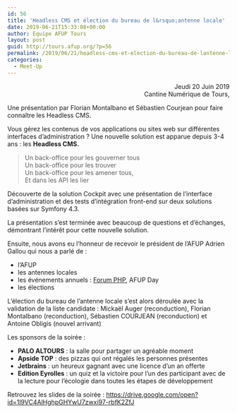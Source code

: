 ```yaml
---
id: 56
title: 'Headless CMS et élection du bureau de l&rsquo;antenne locale'
date: 2019-06-21T15:33:08+00:00
author: Equipe AFUP Tours
layout: post
guid: http://tours.afup.org/?p=56
permalink: /2019/06/21/headless-cms-et-election-du-bureau-de-lantenne-locale/
categories:
  - Meet-Up
---
```

<p style="text-align: right">
  Jeudi 20 Juin 2019<br /> Cantine Numérique de Tours,
</p>

Une présentation par Florian Montalbano et Sébastien Courjean pour faire connaître les Headless CMS.

Vous gérez les contenus de vos applications ou sites web sur différentes interfaces d&rsquo;administration ? Une nouvelle solution est apparue depuis 3-4 ans : les **Headless CMS.**

> Un back-office pour les gouverner tous  
> Un back-office pour les trouver  
> Un back-office pour les amener tous,  
> Et dans les API les lier

Découverte de la solution Cockpit avec une présentation de l&rsquo;interface d&rsquo;administration et des tests d&rsquo;intégration front-end sur deux solutions basées sur Symfony 4.3.

La présentation s&rsquo;est terminée avec beaucoup de questions et d&rsquo;échanges, démontrant l&rsquo;intérêt pour cette nouvelle solution.

Ensuite, nous avons eu l&rsquo;honneur de recevoir le président de l&rsquo;AFUP Adrien Gallou qui nous a parlé de :

  * l&rsquo;AFUP
  * les antennes locales
  * les événements annuels : [Forum PHP](https://event.afup.org), AFUP Day
  * les élections

L&rsquo;élection du bureau de l&rsquo;antenne locale s&rsquo;est alors déroulée avec la validation de la liste candidate : Mickaël Auger (reconduction), Florian Montalbano (reconduction), Sébastien COURJEAN (reconduction) et Antoine Obligis (nouvel arrivant)

Les sponsors de la soirée :

  * **PALO ALTOURS** : la salle pour partager un agréable moment
  * **Apside TOP** : des pizzas qui ont régalés les personnes présentes
  * **Jetbrains** : un heureux gagnant avec une licence d&rsquo;un an offerte
  * **Edition Eyrolles** : un quiz et la victoire pour l&rsquo;un des participant avec de la lecture pour l&rsquo;écologie dans toutes les étapes de développement

Retrouvez les slides de la soirée : <https://drive.google.com/open?id=1l9VC4AlHghpGHYwU7zwxi97-rbfK2ZfJ>